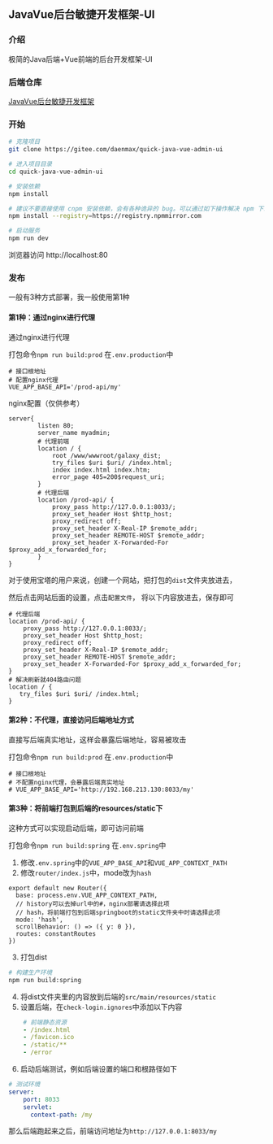 
## JavaVue后台敏捷开发框架-UI

### 介绍
极简的Java后端+Vue前端的后台开发框架-UI

### 后端仓库

[JavaVue后台敏捷开发框架](https://gitee.com/daenmax/quick-java-vue-admin)

### 开始

```bash
# 克隆项目
git clone https://gitee.com/daenmax/quick-java-vue-admin-ui

# 进入项目目录
cd quick-java-vue-admin-ui

# 安装依赖
npm install

# 建议不要直接使用 cnpm 安装依赖，会有各种诡异的 bug。可以通过如下操作解决 npm 下载速度慢的问题
npm install --registry=https://registry.npmmirror.com

# 启动服务
npm run dev
```

浏览器访问 http://localhost:80

### 发布

一般有3种方式部署，我一般使用第1种

#### 第1种：通过nginx进行代理

通过nginx进行代理

打包命令`npm run build:prod`
在`.env.production`中

```
# 接口根地址
# 配置nginx代理
VUE_APP_BASE_API='/prod-api/my'
```

nginx配置（仅供参考）

```nginx
server{
        listen 80;
        server_name myadmin;
        # 代理前端
        location / {
            root /www/wwwroot/galaxy_dist;
            try_files $uri $uri/ /index.html;
            index index.html index.htm;
            error_page 405=200$request_uri;
        }
        # 代理后端
        location /prod-api/ {
            proxy_pass http://127.0.0.1:8033/;
            proxy_set_header Host $http_host;
            proxy_redirect off;
            proxy_set_header X-Real-IP $remote_addr;
            proxy_set_header REMOTE-HOST $remote_addr;
            proxy_set_header X-Forwarded-For $proxy_add_x_forwarded_for;
        }
}
```

对于使用宝塔的用户来说，创建一个网站，把打包的`dist`文件夹放进去，

然后点击网站后面的设置，点击`配置文件`，
将以下内容放进去，保存即可

```nginx
# 代理后端
location /prod-api/ {
    proxy_pass http://127.0.0.1:8033/;
    proxy_set_header Host $http_host;
    proxy_redirect off;
    proxy_set_header X-Real-IP $remote_addr;
    proxy_set_header REMOTE-HOST $remote_addr;
    proxy_set_header X-Forwarded-For $proxy_add_x_forwarded_for;
}
# 解决刷新就404路由问题
location / {
   try_files $uri $uri/ /index.html;
}
```

#### 第2种：不代理，直接访问后端地址方式

直接写后端真实地址，这样会暴露后端地址，容易被攻击

打包命令`npm run build:prod`
在`.env.production`中

```
# 接口根地址
# 不配置nginx代理，会暴露后端真实地址
# VUE_APP_BASE_API='http://192.168.213.130:8033/my'
```
#### 第3种：将前端打包到后端的resources/static下

这种方式可以实现启动后端，即可访问前端

打包命令`npm run build:spring`
在`.env.spring`中

1. 修改`.env.spring`中的`VUE_APP_BASE_API`和`VUE_APP_CONTEXT_PATH`
2. 修改`router/index.js`中，mode改为`hash`
```
export default new Router({
  base: process.env.VUE_APP_CONTEXT_PATH,
  // history可以去掉url中的#，nginx部署请选择此项
  // hash，将前端打包到后端springboot的static文件夹中时请选择此项
  mode: 'hash',
  scrollBehavior: () => ({ y: 0 }),
  routes: constantRoutes
})
```
3. 打包dist
```bash
# 构建生产环境
npm run build:spring
```
4. 将dist文件夹里的内容放到后端的`src/main/resources/static`
5. 设置后端，在`check-login.ignores`中添加以下内容
```yml
    # 前端静态资源
    - /index.html
    - /favicon.ico
    - /static/**
    - /error
```
6. 启动后端测试，例如后端设置的端口和根路径如下
```yml
# 测试环境
server:
    port: 8033
    servlet:
      context-path: /my
```
那么后端跑起来之后，前端访问地址为`http://127.0.0.1:8033/my`
